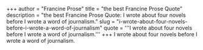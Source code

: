 +++
author = "Francine Prose"
title = "the best Francine Prose Quote"
description = "the best Francine Prose Quote: I wrote about four novels before I wrote a word of journalism."
slug = "i-wrote-about-four-novels-before-i-wrote-a-word-of-journalism"
quote = '''I wrote about four novels before I wrote a word of journalism.'''
+++
I wrote about four novels before I wrote a word of journalism.
